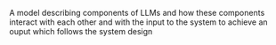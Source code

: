 A model describing components of LLMs and how these components interact with each other and with the input to the system to achieve an ouput which follows the system design
